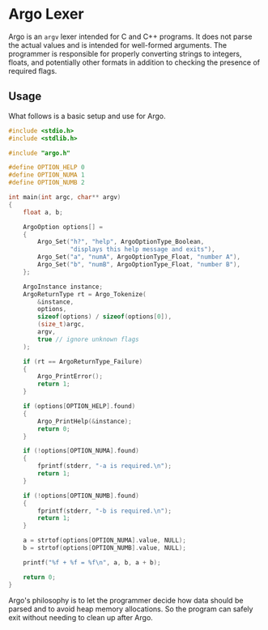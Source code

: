 # Argo Lexer
Argo is an `argv` lexer intended for C and C++ programs. It does not parse the actual values and is intended for well-formed arguments. The programmer is responsible for properly converting strings to integers, floats, and potentially other formats in addition to checking the presence of required flags.

## Usage
What follows is a basic setup and use for Argo.

```c
#include <stdio.h>
#include <stdlib.h>

#include "argo.h"

#define OPTION_HELP 0
#define OPTION_NUMA 1
#define OPTION_NUMB 2

int main(int argc, char** argv)
{
    float a, b;

    ArgoOption options[] =
    {
        Argo_Set("h?", "help", ArgoOptionType_Boolean,
                 "displays this help message and exits"),
        Argo_Set("a", "numA", ArgoOptionType_Float, "number A"),
        Argo_Set("b", "numB", ArgoOptionType_Float, "number B"),
    };

    ArgoInstance instance;
    ArgoReturnType rt = Argo_Tokenize(
        &instance,
        options,
        sizeof(options) / sizeof(options[0]),
        (size_t)argc,
        argv,
        true // ignore unknown flags
    );

    if (rt == ArgoReturnType_Failure)
    {
        Argo_PrintError();
        return 1;
    }

    if (options[OPTION_HELP].found)
    {
        Argo_PrintHelp(&instance);
        return 0;
    }

    if (!options[OPTION_NUMA].found)
    {
        fprintf(stderr, "-a is required.\n");
        return 1;
    }

    if (!options[OPTION_NUMB].found)
    {
        fprintf(stderr, "-b is required.\n");
        return 1;
    }

    a = strtof(options[OPTION_NUMA].value, NULL);
    b = strtof(options[OPTION_NUMB].value, NULL);

    printf("%f + %f = %f\n", a, b, a + b);

    return 0;
}
```
Argo's philosophy is to let the programmer decide how data should be parsed and to avoid heap memory allocations. So the program can safely exit without needing to clean up after Argo.
